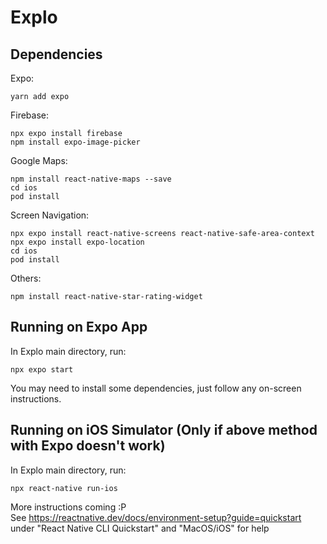 # Explo
## Dependencies
Expo:  
```
yarn add expo
```
Firebase:  
```
npx expo install firebase
npm install expo-image-picker
```
Google Maps:  
```
npm install react-native-maps --save  
cd ios  
pod install  
```
Screen Navigation:
```
npx expo install react-native-screens react-native-safe-area-context
npx expo install expo-location
cd ios
pod install
```
Others:
```
npm install react-native-star-rating-widget
```
  
## Running on Expo App
In Explo main directory, run:  
```
npx expo start
```
You may need to install some dependencies, just follow any on-screen instructions.
  
## Running on iOS Simulator (Only if above method with Expo doesn't work)
In Explo main directory, run:  
```
npx react-native run-ios
```

More instructions coming :P  
See https://reactnative.dev/docs/environment-setup?guide=quickstart  
under "React Native CLI Quickstart" and "MacOS/iOS" for help
